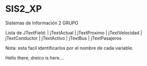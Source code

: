 # SIS2_XP
Sistemas de Información 2 
GRUPO

Lista de JTextField:
  | jTextActual
  | jTextProximo
  | jTextVelocidad
  | jTextConductor
  | jTextActivo
  | jTextBus
  | jTextPasajeros
  
  Nota: esta facil identificarlos por el nombre de cada variable.

Hello there, dreico is here....

